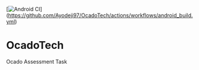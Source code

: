 [![Android CI](https://github.com/Ayodeji97/OcadoTech/actions/workflows/android_build.yml/badge.svg)]
(https://github.com/Ayodeji97/OcadoTech/actions/workflows/android_build.yml)

# OcadoTech
Ocado Assessment Task
